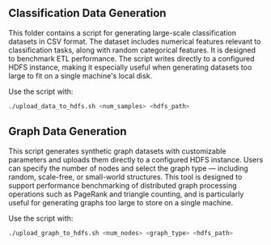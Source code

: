 ## **Classification Data Generation**

This folder contains a script for generating large-scale classification datasets in CSV format. The dataset includes numerical features relevant to classification tasks, along with random categorical features. It is designed to benchmark ETL performance. The script writes directly to a configured HDFS instance, making it especially useful when generating datasets too large to fit on a single machine's local disk.

Use the script with:

```bash
./upload_data_to_hdfs.sh <num_samples> <hdfs_path>
```
## **Graph Data Generation**

This script generates synthetic graph datasets with customizable parameters and uploads them directly to a configured HDFS instance. Users can specify the number of nodes and select the graph type — including random, scale-free, or small-world structures. This tool is designed to support performance benchmarking of distributed graph processing operations such as PageRank and triangle counting, and is particularly useful for generating graphs too large to store on a single machine.

Use the script with:

```bash
./upload_graph_to_hdfs.sh <num_nodes> <graph_type> <hdfs_path>
```
